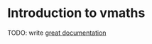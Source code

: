 # Introduction to vmaths

TODO: write [great documentation](http://jacobian.org/writing/what-to-write/)
